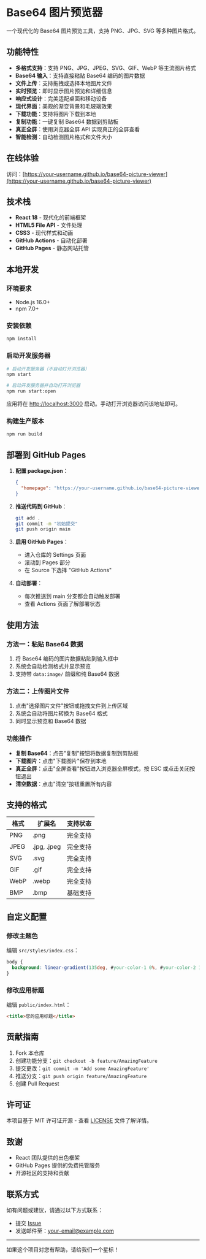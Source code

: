 # Base64 图片预览器

一个现代化的 Base64 图片预览工具，支持 PNG、JPG、SVG 等多种图片格式。

## 功能特性

- **多格式支持**：支持 PNG、JPG、JPEG、SVG、GIF、WebP 等主流图片格式
- **Base64 输入**：支持直接粘贴 Base64 编码的图片数据
- **文件上传**：支持拖拽或选择本地图片文件
- **实时预览**：即时显示图片预览和详细信息
- **响应式设计**：完美适配桌面和移动设备
- **现代界面**：美观的渐变背景和毛玻璃效果
- **下载功能**：支持将图片下载到本地
- **复制功能**：一键复制 Base64 数据到剪贴板
- **真正全屏**：使用浏览器全屏 API 实现真正的全屏查看
- **智能检测**：自动检测图片格式和文件大小

## 在线体验

访问：[https://your-username.github.io/base64-picture-viewer](https://your-username.github.io/base64-picture-viewer)

## 技术栈

- **React 18** - 现代化的前端框架
- **HTML5 File API** - 文件处理
- **CSS3** - 现代样式和动画
- **GitHub Actions** - 自动化部署
- **GitHub Pages** - 静态网站托管

## 本地开发

### 环境要求

- Node.js 16.0+
- npm 7.0+

### 安装依赖

```bash
npm install
```

### 启动开发服务器

```bash
# 启动开发服务器（不自动打开浏览器）
npm start

# 启动开发服务器并自动打开浏览器
npm run start:open
```

应用将在 [http://localhost:3000](http://localhost:3000) 启动。手动打开浏览器访问该地址即可。

### 构建生产版本

```bash
npm run build
```

## 部署到 GitHub Pages

1. **配置 package.json**：
   ```json
   {
     "homepage": "https://your-username.github.io/base64-picture-viewer"
   }
   ```

2. **推送代码到 GitHub**：
   ```bash
   git add .
   git commit -m "初始提交"
   git push origin main
   ```

3. **启用 GitHub Pages**：
   - 进入仓库的 Settings 页面
   - 滚动到 Pages 部分
   - 在 Source 下选择 "GitHub Actions"

4. **自动部署**：
   - 每次推送到 main 分支都会自动触发部署
   - 查看 Actions 页面了解部署状态

## 使用方法

### 方法一：粘贴 Base64 数据

1. 将 Base64 编码的图片数据粘贴到输入框中
2. 系统会自动检测格式并显示预览
3. 支持带 `data:image/` 前缀和纯 Base64 数据

### 方法二：上传图片文件

1. 点击"选择图片文件"按钮或拖拽文件到上传区域
2. 系统会自动将图片转换为 Base64 格式
3. 同时显示预览和 Base64 数据

### 功能操作

- **复制 Base64**：点击"复制"按钮将数据复制到剪贴板
- **下载图片**：点击"下载图片"保存到本地
- **真正全屏**：点击"全屏查看"按钮进入浏览器全屏模式，按 ESC 或点击关闭按钮退出
- **清空数据**：点击"清空"按钮重置所有内容

## 支持的格式

| 格式 | 扩展名 | 支持状态 |
|------|--------|----------|
| PNG | .png | 完全支持 |
| JPEG | .jpg, .jpeg | 完全支持 |
| SVG | .svg | 完全支持 |
| GIF | .gif | 完全支持 |
| WebP | .webp | 完全支持 |
| BMP | .bmp | 基础支持 |

## 自定义配置

### 修改主题色

编辑 `src/styles/index.css`：

```css
body {
  background: linear-gradient(135deg, #your-color-1 0%, #your-color-2 100%);
}
```

### 修改应用标题

编辑 `public/index.html`：

```html
<title>您的应用标题</title>
```

## 贡献指南

1. Fork 本仓库
2. 创建功能分支：`git checkout -b feature/AmazingFeature`
3. 提交更改：`git commit -m 'Add some AmazingFeature'`
4. 推送分支：`git push origin feature/AmazingFeature`
5. 创建 Pull Request

## 许可证

本项目基于 MIT 许可证开源 - 查看 [LICENSE](LICENSE) 文件了解详情。

## 致谢

- React 团队提供的出色框架
- GitHub Pages 提供的免费托管服务
- 开源社区的支持和贡献

## 联系方式

如有问题或建议，请通过以下方式联系：

- 提交 [Issue](https://github.com/your-username/base64-picture-viewer/issues)
- 发送邮件至：your-email@example.com

---

如果这个项目对您有帮助，请给我们一个星标！